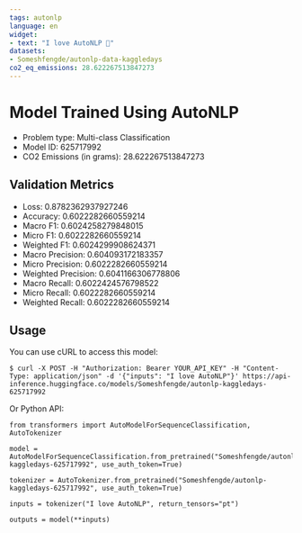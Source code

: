 ```yaml
---
tags: autonlp
language: en
widget:
- text: "I love AutoNLP 🤗"
datasets:
- Someshfengde/autonlp-data-kaggledays
co2_eq_emissions: 28.622267513847273
---
```


# Model Trained Using AutoNLP

- Problem type: Multi-class Classification
- Model ID: 625717992
- CO2 Emissions (in grams): 28.622267513847273

## Validation Metrics

- Loss: 0.8782362937927246
- Accuracy: 0.6022282660559214
- Macro F1: 0.6024258279848015
- Micro F1: 0.6022282660559214
- Weighted F1: 0.6024299908624371
- Macro Precision: 0.604093172183357
- Micro Precision: 0.6022282660559214
- Weighted Precision: 0.6041166306778806
- Macro Recall: 0.6022424576798522
- Micro Recall: 0.6022282660559214
- Weighted Recall: 0.6022282660559214


## Usage

You can use cURL to access this model:

```
$ curl -X POST -H "Authorization: Bearer YOUR_API_KEY" -H "Content-Type: application/json" -d '{"inputs": "I love AutoNLP"}' https://api-inference.huggingface.co/models/Someshfengde/autonlp-kaggledays-625717992
```

Or Python API:

```
from transformers import AutoModelForSequenceClassification, AutoTokenizer

model = AutoModelForSequenceClassification.from_pretrained("Someshfengde/autonlp-kaggledays-625717992", use_auth_token=True)

tokenizer = AutoTokenizer.from_pretrained("Someshfengde/autonlp-kaggledays-625717992", use_auth_token=True)

inputs = tokenizer("I love AutoNLP", return_tensors="pt")

outputs = model(**inputs)
```